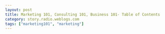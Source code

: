 ```yaml
---
layout: post
title: Marketing 101, Consulting 101, Business 101- Table of Contents
category: story.radio.weblogs.com
tags: ["marketing101", "marketing"]
---
```

<head>
<meta http-equiv="Content-Type" content="text/html; charset=UTF-8">
    <meta http-equiv="Expires" content="Mon, 01 Jan 1990 01:00:00 GMT">
    <title>Marketing 101, Consulting 101, Business 101: Table of Contents</title>
    <style type="text/css">
      body {
        margin-top: 0px;
        margin-left: 0px;
        margin-right: 0px;
        margin-bottom: 0px;
        }

      body, td, p {
        font-family: verdana, sans-serif;
        font-size: 90%;
        }

      h2 { 
        font-family: Verdana, Arial, Helvetica, sans-serif; font-size: 24px; font-weight: bold
        }
      .header {
        font-family: Verdana, Arial, Helvetica, sans-serif; font-size: 40px; font-weight: bold
        }
      .realsmall {
        font-family: Verdana, Arial, Helvetica, sans-serif; font-size: 9px;
        }
      .small {
        font-family: Verdana, Arial, Helvetica, sans-serif; font-size: 10px;
        }
      </style>
    </head>

| 

 |

| ![](http://radio.weblogs.com/0103807/images/trans60x60.gif)  
 | Last updated: 6/16/2002; 10:20:36 AM  
 | ![](http://radio.weblogs.com/0103807/images/trans60x60.gif) |

| ![](http://radio.weblogs.com/0103807/images/trans60x1.gif)  
 | 

<font size="+3"><b><a href="http://radio.weblogs.com/0103807/" style="color:black; text-decoration:none">The FuzzyBlog!</a></b></font>  
_Marketing 101. Consulting 101. PHP Consulting. Random geeky stuff. I Blog Therefore I Am._

<font size="+1"><b>Marketing 101, Consulting 101, Business 101: Table of Contents</b></font>

This document is a master table of contents for all Marketing 101, Consulting 101 and Business 101&nbsp;materials. As they are created, new materials will be added to each section.

> - Marketing 101 
> - Stories i.e. Article Length Essays 
> - 
> 
> | 4/15/2002 | [Marketing Software When You Are a Small Company](http://127.0.0.1:5335/stories/2002/04/15/marketingSoftwareWhenYouAreASmallCompany) |
> 
> - 
> - Blog Entries i.e. Short Pieces 
> - 
> - Consulting 101 
> - Stories i.e. Article Length Essays 
> - 
> - Blog Entries i.e. Short Pieces 
> - 
> - Business 101 
> - Stories i.e. Article Length Essays 
> - 
> - Blog Entries i.e. Short Pieces 
> - 
> 
> &nbsp;
> 
> &nbsp;
> 
> &nbsp;
> 
> &nbsp;
> 
> &nbsp;
> 
> &nbsp;
> 
> &nbsp;

  
  

<script language="JavaScript" type="text/javascript"><!--
	var imageUrl = "http://subhonker6.userland.com/weblogStats/count.gif";
	var imageTag = "<img src=\"" + imageUrl + "?group=radio1&usernum=103807&referer=" + escape (document.referrer) + "\" height=\"1\" width=\"1\">";
	document.write (imageTag);
	//--></script>

 | ![](http://radio.weblogs.com/0103807/images/trans60x1.gif)  
 |
| ![](http://radio.weblogs.com/0103807/images/trans60x60.gif)  
 | Copyright 2002 © The FuzzyStuff  
 | ![](http://radio.weblogs.com/0103807/images/trans60x60.gif)  
 |

